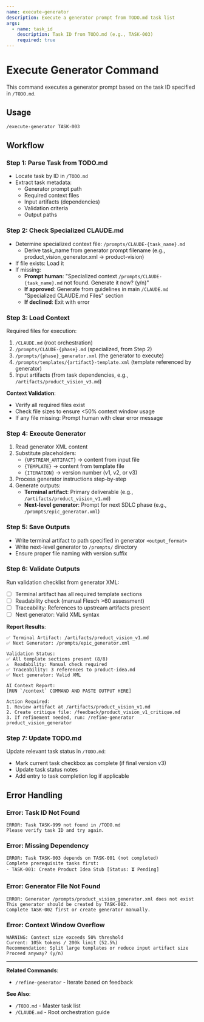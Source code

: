 ```yaml
---
name: execute-generator
description: Execute a generator prompt from TODO.md task list
args:
  - name: task_id
    description: Task ID from TODO.md (e.g., TASK-003)
    required: true
---
```


# Execute Generator Command

This command executes a generator prompt based on the task ID specified in `/TODO.md`.

## Usage

```bash
/execute-generator TASK-003
```

## Workflow

### Step 1: Parse Task from TODO.md
- Locate task by ID in `/TODO.md`
- Extract task metadata:
  - Generator prompt path
  - Required context files
  - Input artifacts (dependencies)
  - Validation criteria
  - Output paths

### Step 2: Check Specialized CLAUDE.md
- Determine specialized context file: `/prompts/CLAUDE-{task_name}.md`
  - Derive task_name from generator prompt filename (e.g., product_vision_generator.xml → product-vision)
- If file exists: Load it
- If missing:
  - **Prompt human**: "Specialized context `/prompts/CLAUDE-{task_name}.md` not found. Generate it now? (y/n)"
  - **If approved**: Generate from guidelines in main `/CLAUDE.md` "Specialized CLAUDE.md Files" section
  - **If declined**: Exit with error

### Step 3: Load Context
Required files for execution:
1. `/CLAUDE.md` (root orchestration)
2. `/prompts/CLAUDE-{phase}.md` (specialized, from Step 2)
3. `/prompts/{phase}_generator.xml` (the generator to execute)
4. `/prompts/templates/{artifact}-template.xml` (template referenced by generator)
5. Input artifacts (from task dependencies, e.g., `/artifacts/product_vision_v3.md`)

**Context Validation**:
- Verify all required files exist
- Check file sizes to ensure <50% context window usage
- If any file missing: Prompt human with clear error message

### Step 4: Execute Generator
1. Read generator XML content
2. Substitute placeholders:
   - `{UPSTREAM_ARTIFACT}` → content from input file
   - `{TEMPLATE}` → content from template file
   - `{ITERATION}` → version number (v1, v2, or v3)
3. Process generator instructions step-by-step
4. Generate outputs:
   - **Terminal artifact**: Primary deliverable (e.g., `/artifacts/product_vision_v1.md`)
   - **Next-level generator**: Prompt for next SDLC phase (e.g., `/prompts/epic_generator.xml`)

### Step 5: Save Outputs
- Write terminal artifact to path specified in generator `<output_format>`
- Write next-level generator to `/prompts/` directory
- Ensure proper file naming with version suffix

### Step 6: Validate Outputs
Run validation checklist from generator XML:
- [ ] Terminal artifact has all required template sections
- [ ] Readability check (manual Flesch >60 assessment)
- [ ] Traceability: References to upstream artifacts present
- [ ] Next generator: Valid XML syntax

**Report Results**:
```
✅ Terminal Artifact: /artifacts/product_vision_v1.md
✅ Next Generator: /prompts/epic_generator.xml

Validation Status:
✅ All template sections present (8/8)
⚠️  Readability: Manual check required
✅ Traceability: 3 references to product-idea.md
✅ Next generator: Valid XML

AI Context Report:
[RUN `/context` COMMAND AND PASTE OUTPUT HERE] 

Action Required:
1. Review artifact at /artifacts/product_vision_v1.md
2. Create critique file: /feedback/product_vision_v1_critique.md
3. If refinement needed, run: /refine-generator product_vision_generator
```

### Step 7: Update TODO.md
Update relevant task status in `/TODO.md`:
- Mark current task checkbox as complete (if final version v3)
- Update task status notes
- Add entry to task completion log if applicable

## Error Handling

### Error: Task ID Not Found
```
ERROR: Task TASK-999 not found in /TODO.md
Please verify task ID and try again.
```

### Error: Missing Dependency
```
ERROR: Task TASK-003 depends on TASK-001 (not completed)
Complete prerequisite tasks first:
- TASK-001: Create Product Idea Stub [Status: ⏳ Pending]
```

### Error: Generator File Not Found
```
ERROR: Generator /prompts/product_vision_generator.xml does not exist
This generator should be created by TASK-002.
Complete TASK-002 first or create generator manually.
```

### Error: Context Window Overflow
```
WARNING: Context size exceeds 50% threshold
Current: 105k tokens / 200k limit (52.5%)
Recommendation: Split large templates or reduce input artifact size
Proceed anyway? (y/n)
```
---

**Related Commands**:
- `/refine-generator` - Iterate based on feedback

**See Also**:
- `/TODO.md` - Master task list
- `/CLAUDE.md` - Root orchestration guide
